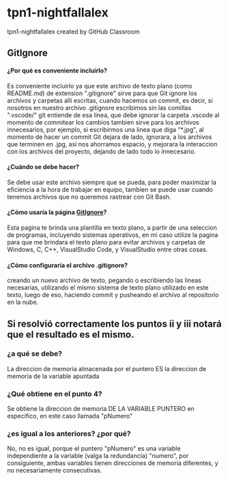 # tpn1-nightfallalex
tpn1-nightfallalex created by GitHub Classroom

## GitIgnore

#### ¿Por qué es conveniente incluirlo?

Es conveniente incluirlo ya que este archivo de texto plano (como README.md) de extension ".gitignore" sirve para que Git ignore
los archivos y carpetas alli escritas, cuando hacemos un commit, es decir, si nosotros en nuestro archivo .gitignore escribimos
sin las comillas ".vscode/" git entiende de esa linea, que debe ignorar la carpeta .vscode al momento de commitear los cambios
tambien sirve para los archivos innecesarios, por ejemplo, si escribirmos una linea que diga "*.jpg", al momento de hacer un commit
Git dejara de lado, ignorara, a los archivos que terminen en .jpg, asi nos ahorramos espacio, y mejorara la interaccion con los archivos
del proyecto, dejando de lado todo lo innecesario.

#### ¿Cuándo se debe hacer?

Se debe usar este archivo siempre que se pueda, para poder maximizar la eficiencia a la hora de trabajar en equipo, tambien se puede usar
cuando tenemos archivos que no queremos rastrear con Git Bash.

#### ¿Cómo usaría la página [GitIgnore](https://www.gitignore.io/)? 

Esta pagina te brinda una plantilla en texto plano, a partir de una seleccion de programas, incluyendo sistemas operativos, en mi caso
utilize la pagina para que me brindara el texto plano para evitar archivos y carpetas de Windows, C, C++, VisualStudio Code, y VisualStudio
entre otras cosas.

#### ¿Cómo configuraría el archivo .gitignore?

creando un nuevo archivo de texto, pegando o escribiendo las lineas necesarias, utilizando el mismo sistema de texto plano utilizado en 
este texto, luego de eso, haciendo commit y pusheando el archivo al repositorio en la nube.



## Si resolvió correctamente los puntos ii y iii notará que el resultado es el mismo.
### ¿a qué se debe?
La direccion de memoria almacenada por el puntero ES la direccion de memoria de la variable apuntada

### ¿Qué obtiene en el punto 4?
Se obtiene la direccion de memoria DE LA VARIABLE PUNTERO en especifico, en este caso llamada "pNumero"

### ¿es igual a los anteriores? ¿por qué?
No, no es igual, porque el puntero "pNumero" es una variable independiente a la variable (valga la redundancia) "numero", por
consiguiente, ambas variables tienen direcciones de memoria diferentes, y no necesariamente consecutivas.
